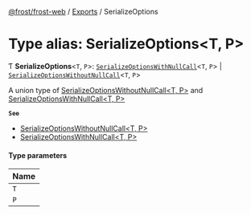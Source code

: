 [@frost/frost-web](../modules.md) / [Exports](../modules.md) / SerializeOptions

# Type alias: SerializeOptions<T, P\>

Ƭ **SerializeOptions**<`T`, `P`\>: [`SerializeOptionsWithNullCall`](SerializeOptionsWithNullCall.md)<`T`, `P`\> \| [`SerializeOptionsWithoutNullCall`](SerializeOptionsWithoutNullCall.md)<`T`, `P`\>

A union type of [SerializeOptionsWithoutNullCall<T, P\>](SerializeOptionsWithoutNullCall.md) and [SerializeOptionsWithNullCall<T, P\>](SerializeOptionsWithNullCall.md)

**`See`**

 - [SerializeOptionsWithoutNullCall<T, P\>](SerializeOptionsWithoutNullCall.md)
 - [SerializeOptionsWithNullCall<T, P\>](SerializeOptionsWithNullCall.md)

#### Type parameters

| Name |
| :------ |
| `T` |
| `P` |
